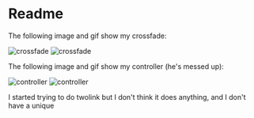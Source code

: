 # Readme

The following image and gif show my crossfade: 

![crossfade](https://user-images.githubusercontent.com/64821062/142797632-5252b200-0e6b-4945-a8ba-56926d8c1118.png)
![crossfade](https://user-images.githubusercontent.com/64821062/142797677-fd25d99a-709b-42d5-ba4e-300e00a34d74.png)

The following image and gif show my controller (he's messed up): 

![controller](https://user-images.githubusercontent.com/64821062/142797639-855e7204-32a4-477c-9bda-48e88c7297e7.png)
![controller](https://user-images.githubusercontent.com/64821062/142797648-e28f52ec-db53-41f9-85a1-b4d02433ab5f.png)

I started trying to do twolink but I don't think it does anything, and I don't have a unique
